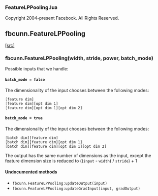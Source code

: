 

### FeatureLPPooling.lua ###

Copyright 2004-present Facebook. All Rights Reserved.

<a name="fbcunn.FeatureLPPooling.dok"></a>


## fbcunn.FeatureLPPooling ##


<a class="entityLink" href="https://github.com/facebook/fbcunn/blob/d84530ee7c84c5651f674d115a45e3ab8cbb39d2/layers/cuda/FeatureLPPooling.lua#L32">[src]</a>
<a name="fbcunn.FeatureLPPooling"></a>


### fbcunn.FeatureLPPooling(width, stride, power, batch_mode) ###


Possible inputs that we handle:

#### `batch_mode = false`
The dimensionality of the input chooses between the following modes:

```
[feature dim]
[feature dim][opt dim 1]
[feature dim][opt dim 1][opt dim 2]
```

#### `batch_mode = true`
The dimensionality of the input chooses between the following modes:
```
[batch dim][feature dim]
[batch dim][feature dim][opt dim 1]
[batch dim][feature dim][opt dim 1][opt dim 2]
```

The output has the same number of dimensions as the input, except the feature
dimension size is reduced to ((`input` - `width`) / `stride`) + 1



#### Undocumented methods ####

<a name="fbcunn.FeatureLPPooling:updateOutput"></a>
 * `fbcunn.FeatureLPPooling:updateOutput(input)`
<a name="fbcunn.FeatureLPPooling:updateGradInput"></a>
 * `fbcunn.FeatureLPPooling:updateGradInput(input, gradOutput)`
